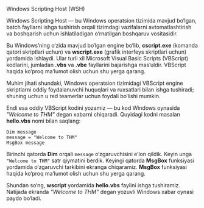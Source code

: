Windows Scripting Host (WSH)

Windows Scripting Host — bu Windows operatsion tizimida mavjud bo‘lgan, batch fayllarni ishga tushirish orqali tizimdagi vazifalarni avtomatlashtirish va boshqarish uchun ishlatiladigan o‘rnatilgan boshqaruv vositasidir.

Bu Windows’ning o‘zida mavjud bo‘lgan engine bo‘lib, **cscript.exe** (komanda qatori skriptlari uchun) va **wscript.exe** (grafik interfeys skriptlari uchun) yordamida ishlaydi. Ular turli xil Microsoft Visual Basic Scripts (VBScript) kodlarini, jumladan **.vbs** va **.vbe** fayllarini bajarishga mas’uldir. VBScript haqida ko‘proq ma’lumot olish uchun shu yerga qarang.

Muhim jihati shundaki, Windows operatsion tizimidagi VBScript engine skriptlarni oddiy foydalanuvchi huquqlari va ruxsatlari bilan ishga tushiradi; shuning uchun u red teamerlar uchun foydali bo‘lishi mumkin.

Endi esa oddiy VBScript kodini yozamiz — bu kod Windows oynasida *"Welcome to THM"* degan xabarni chiqaradi. Quyidagi kodni masalan **hello.vbs** nomi bilan saqlang:

```vbscript
Dim message
message = "Welcome to THM"
MsgBox message
```

Birinchi qatorda **Dim** orqali `message` o‘zgaruvchisini e’lon qildik. Keyin unga `"Welcome to THM"` satr qiymatini berdik. Keyingi qatorda **MsgBox** funksiyasi yordamida o‘zgaruvchi tarkibini ekranga chiqaramiz. **MsgBox** funksiyasi haqida ko‘proq ma’lumot olish uchun shu yerga qarang.

Shundan so‘ng, **wscript** yordamida **hello.vbs** faylini ishga tushiramiz. Natijada ekranda *"Welcome to THM"* degan yozuvli Windows xabar oynasi paydo bo‘ladi.

![]()
